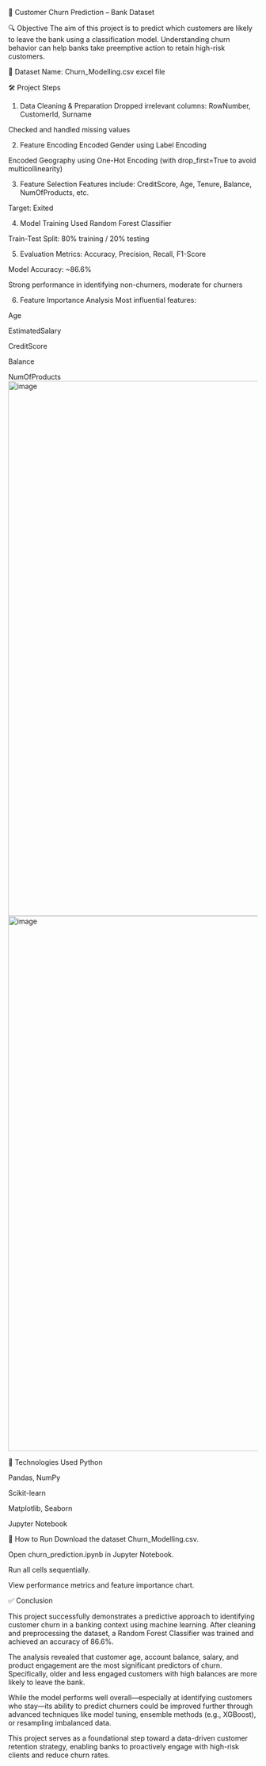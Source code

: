 📘 Customer Churn Prediction – Bank Dataset

🔍 Objective
The aim of this project is to predict which customers are likely to leave the bank using a classification model. Understanding churn behavior can help banks take preemptive action to retain high-risk customers.

📁 Dataset
Name: Churn_Modelling.csv 
excel file

🛠️ Project Steps
1. Data Cleaning & Preparation
Dropped irrelevant columns: RowNumber, CustomerId, Surname

Checked and handled missing values

2. Feature Encoding
Encoded Gender using Label Encoding

Encoded Geography using One-Hot Encoding (with drop_first=True to avoid multicollinearity)

3. Feature Selection
Features include: CreditScore, Age, Tenure, Balance, NumOfProducts, etc.

Target: Exited

4. Model Training
Used Random Forest Classifier

Train-Test Split: 80% training / 20% testing

5. Evaluation
Metrics: Accuracy, Precision, Recall, F1-Score

Model Accuracy: ~86.6%

Strong performance in identifying non-churners, moderate for churners

6. Feature Importance Analysis
Most influential features:

Age

EstimatedSalary

CreditScore

Balance

NumOfProducts
<img width="1920" height="1080" alt="image" src="https://github.com/user-attachments/assets/efb15faf-7601-4615-95bd-65df2fbce1c9" />
<img width="1920" height="1080" alt="image" src="https://github.com/user-attachments/assets/c2373a02-6f13-4c15-af7f-ab985d4989d2" />


🧪 Technologies Used
Python

Pandas, NumPy

Scikit-learn

Matplotlib, Seaborn

Jupyter Notebook

🚀 How to Run
Download the dataset Churn_Modelling.csv.

Open churn_prediction.ipynb in Jupyter Notebook.

Run all cells sequentially.

View performance metrics and feature importance chart.



✅ Conclusion

This project successfully demonstrates a predictive approach to identifying customer churn in a banking context using machine learning. After cleaning and preprocessing the dataset, a Random Forest Classifier was trained and achieved an accuracy of 86.6%.

The analysis revealed that customer age, account balance, salary, and product engagement are the most significant predictors of churn. Specifically, older and less engaged customers with high balances are more likely to leave the bank.

While the model performs well overall—especially at identifying customers who stay—its ability to predict churners could be improved further through advanced techniques like model tuning, ensemble methods (e.g., XGBoost), or resampling imbalanced data.

This project serves as a foundational step toward a data-driven customer retention strategy, enabling banks to proactively engage with high-risk clients and reduce churn rates.



